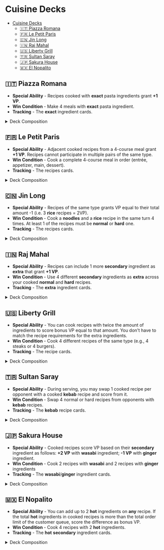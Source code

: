 # Cuisine Decks


<!-- TOC -->
* [Cuisine Decks](#cuisine-decks)
  * [🇮🇹 Piazza Romana](#-piazza-romana)
  * [🇫🇷 Le Petit Paris](#-le-petit-paris)
  * [🇨🇳 Jin Long](#-jin-long)
  * [🇮🇳 Raj Mahal](#-raj-mahal)
  * [🇺🇸 Liberty Grill](#-liberty-grill)
  * [🇹🇷 Sultan Saray](#-sultan-saray)
  * [🇯🇵 Sakura House](#-sakura-house)
  * [🇲🇽 El Nopalito](#-el-nopalito)
<!-- TOC -->

## 🇮🇹 Piazza Romana

- **Special Ability** - Recipes cooked with **exact** pasta ingredients grant **+1 VP**.
- **Win Condition** - Make 4 meals with **exact** pasta ingredient.
- **Tracking** - The **exact** ingredient cards.

<details>
  <summary>Deck Composition</summary>

- Ingredient Cards (26)
  - Primary (13):
    - Spaghetti (2)
    - Fettuccine (2)
    - Tagliatelle (2)
    - Lasagna Sheets (2)
    - Penne (2)
    - Campanelle (1)
    - Gnocchi (1)
    - Ravioli (1)
  - Secondary (10)
  - Optional (3):
    - Basil
    - Balsamic Vinegar
    - Parmigiano
- Recipe Cards (14):
  - Easy Recipes (4)
    - Farfalle al Salmone [kitchenware]
    - Fusilli Caprese [cookware]
    - Rigatoni alla Gricia [tableware]
    - Cannelloni Ricotta e Spinaci [kitchenware]
  - Normal Recipes (7)
    - Spaghetti Carbonara (Spaghetti) [cookware]
    - Fettuccine Alfredo (Fettuccine) [tableware]
    - Lasagna Verde (Lasagna Sheets) [kitchenware]
    - Tagliatelle alla Bolognese (Tagliatelle) [cookware]
    - Cacio e Pepe (Spaghetti) [tableware]
    - Penne all’Arrabbiata (Penne) [kitchenware]
    - Penne al Pesto (Penne) [cookware]
  - Hard Recipes (3)
    - Lasagna al Forno (Lasagna Sheets) [tableware]
    - Fettuccine ai Porcini e Tartufo (Fettuccine) [kitchenware]
    - Tagliatelle ai Funghi Porcini (Tagliatelle) [cookware]
- Drink Cards (3)
  - Espresso - Have 5 different prepared and unused pasta ingredients
  - Limoncello - Have 3 different pasta ingredients in your cooked recipes
  - Aperol Spritz - Have 2 recipes cooked with exact pasta ingredients
- Action Cards (6)
  - Complaint (1)
  - Discount (2) 
  - Promotion (3)
- Customer Cards (9)
  - Req [2/1] Ord [1] Gain 2 VP  
  - Req [-/3] Ord [1] Opponent Discards 1 Win Condition Card used for tracking
  - Req [3/-] Ord [2] Opponent Discards 1 Cooked Recipe along with its ingredients
  - Req [2/1] Ord [2] Have a hand limit increased by 1 each turn until discarded
  - Req [2/-] Ord [1] Kitchenware utensil
  - Req [-/2] Ord [2] Cookware utensil
  - Req [2/2] Ord [1] Gain +1VP for each customer not from your nationality
  - Req [1/1] Ord [2] Special: Put back in play up to 2 primary ingredients from the discard pile
  - Req [1/-] Ord [1] You can prepare 1 ingredient while cooking until discarded
- Ability Card (1)
</details>

## 🇫🇷 Le Petit Paris

- **Special Ability** - Adjacent cooked recipes from a 4-course meal grant **+1 VP**. Recipes cannot
participate in multiple pairs of the same type.
- **Win Condition** - Cook a complete 4-course meal in order (entrée, appetizer, main, dessert).
- **Tracking** - The recipes cards.

<details>
  <summary>Deck Composition</summary>

- Ingredient Cards (25)
  - Primary (12)
  - Secondary (10)
  - Optional (3):
    - Herbs de Provence
    - Butter
    - Cream
- Recipe Cards (15):
  - Easy Recipes (4)
    - Soupe à l’Oignon (entrée) [cookware]
    - Bouillabaisse (entrée) [tableware]
    - Garbure (entrée) [kitchenware]
    - Tourin (entrée) [cookware]
  - Normal Recipes (8):
    - Quiche Lorraine (Appetizer) [tableware]
    - Escargots de Bourguignon (Appetizer) [kitchenware]
    - Salade Niçoise (Appetizer) [cookware]
    - Soufflé au Fromage (Appetizer) [tableware]
    - Ratatouille (Main) [kitchenware]
    - Boeuf Bourguignon (Main) [cookware]
    - Châteaubriand (Main) [tableware]
    - Croque Monsieur (Main) [kitchenware]
  - Hard Recipes (3):	
    - Pain Perdu (Dessert) [cookware]
    - Crème Brûlée (Dessert) [tableware]
    - Tarte Tatin (Dessert) [kitchenware]
- Drink Cards (3)
  - Champagne - Have 4 prepared and unused secondary ingredients
  - Cognac - Have 3 different courses as cooked recipes
  - Pernod - Have 2 recipes with optional ingredients
- Action Cards (6)
  - Complaint (1) 
  - Discount (2)  
  - Promotion (3) 
- Customer Cards (8)
  - Req [2/1] Ord [1] Opponent Loses 2 VP
  - Req [-/3] Ord [1] Opponent Discards 1 Cooked Recipe along with its ingredients
  - Req [3/-] Ord [2] Opponent Discards up to 2 prepared and unused ingredients
  - Req [2/1] Ord [2] Have a hand limit increased by 1 each turn until discarded
  - Req [2/-] Ord [1] Cookware utensil
  - Req [-/2] Ord [2] Tableware utensil
  - Req [2/2] Ord [1] Gain +1VP for each customer from your nationality
  - Req [1/1] Ord [2] Special: Put in play 1 optional ingredient from the discard pile
  - Req [1/-] Ord [1] You can prepare 1 ingredient while cooking until discarded
- Ability Card (1)
</details>

## 🇨🇳 Jin Long

- **Special Ability** - Recipes of the same type grants VP equal to their total amount -1 (i.e. 
3 **rice** recipes = 2VP).
- **Win Condition** - Cook a **noodles** and a **rice** recipe in the same turn 4 times. At least
1 of the recipes must be **normal** or **hard** one.
- **Tracking** - The recipes cards.

<details>
  <summary>Deck Composition</summary>

- Ingredient Cards (24)  
  - Primary (12):
  - Secondary (9)
  - Optional (3):
    - Shiitake Mushrooms
    - Soy Sauce
    - Mung Bean Sprouts
- Recipe Cards (16):
  - Easy Recipes (7)
    - Egg Fried Rice (Rice) [tableware]
    - Coconut Rice (Rice) [kitchenware]
    - Congee (Rice) [cookware]
    - Sticky Rice with Mango (Rice) [tableware]
    - Cold Sesame Noodles (Noodles) [kitchenware]
    - Scallion Oil Noodles (Noodles) [cookware]
    - Zha Jiang Mian (Noodles) [tableware]
  - Normal Recipes (6):
    - Soup Noodles with Chicken (Noodles) [kitchenware]
    - Hainanese Chicken Rice (Rice) [cookware]
    - Claypot Rice (Rice) [tableware]
    - Yangzhou Fried Rice (Rice) [kitchenware]
    - Cantonese Beef Chow Fun (Noodles) [cookware]
    - Sichuan Dan Dan Noodles (Noodles) [tableware]
  - Hard Recipes (3)
    - Lo Mein (Noodles) [kitchenware]
    - Peking Duck Fried Rice (Rice) [cookware]
    - Dragon Beard Noodles (Noodles) [tableware]
- Drink Cards (3)
  - Baijiu - Have 3 primary & 3 secondary prepared unused ingredients
  - Huangjiu - Have 4 easy cooked recipes
  - Green Tea - Have an easy, normal & hard recipe of the same type
- Action Cards (6)
  - Complaint (1) 
  - Discount (2)  
  - Promotion (3) 
- Customer Cards (8)
  - Req [2/1] Ord [1] Gain 2 VP
  - Req [-/3] Ord [1] Opponent Discards up to 2 prepared and unused ingredients
  - Req [3/-] Ord [2] Opponent Discards 1 Win Condition Card used for tracking
  - Req [2/1] Ord [2] Have a hand limit increased by 1 each turn until discarded
  - Req [2/-] Ord [1] Tableware utensil
  - Req [-/2] Ord [2] Kitchenware utensil
  - Req [2/2] Ord [1] Gain +1VP for each customer not from your nationality
  - Req [1/1] Ord [2] Special: Put in play an easy recipe for free from the discard pile
  - Req [1/-] Ord [1] You can prepare 1 ingredient while cooking until discarded
- Ability Card (1)
</details>

## 🇮🇳 Raj Mahal

- **Special Ability** - Recipes can include 1 more **secondary** ingredient as **extra** that
grant **+1 VP**.
- **Win Condition** - Use 4 different **secondary** ingredients as **extra** across your cooked
**normal** and **hard** recipes.
- **Tracking** - The **extra** ingredient cards.

<details>
  <summary>Deck Composition</summary>

- Ingredient Cards (26):
  - Primary (11)
  - Secondary (12):
    - Cumin (2)
    - Saffron (2)
    - Tamarind (2)
    - Coriander (2)
    - Cinnamon (2)
    - Cardamom (2)
  - Optional (3):
    - Ghee
    - Coconut Milk
    - Cashew
- Recipe Cards (14):
  - Easy Recipes (4):
    - Jeera Rice [kitchenware]
    - Spiced Lentil Soup [cookware]
    - Tamarind Rice [tableware]
    - Lemon Rice [kitchenware]
  - Normal Recipes (7):
    - Biryani [cookware]
    - Dal Tadka [tableware]
    - Masoor Dal [kitchenware]
    - Chana Masala [cookware]
    - Aloo Gobi [tableware]
    - Paneer Butter Masala [kitchenware]
    - Vegetable Korma [cookware]
  - Hard Recipes (3):
    - Coconut Curry [tableware]
    - Rogan Josh [kitchenware]
    - Malai Kofta [cookware]
- Drink Cards (3)
  - Feni - Have 4 different prepared and unused secondary ingredients
  - Lassi - Have 3 recipes cooked with different secondary ingredients
  - Masala Chai - Have 2 recipes with extra secondary ingredients
- Action Cards (6)
  - Complaint (1) 
  - Discount (2)  
  - Promotion (3) 
- Customer Cards (8)
  - Req [2/1] Ord [1] Opponent Loses 2 VP
  - Req [-/3] Ord [1] Opponent Discards 1 Win Condition Card used for tracking
  - Req [3/-] Ord [2] Opponent Discards 1 Cooked Recipe along with its ingredients
  - Req [2/1] Ord [2] Have a hand limit increased by 1 each turn until discarded
  - Req [2/-] Ord [1] Kitchenware utensil
  - Req [-/2] Ord [2] Cookware utensil
  - Req [2/2] Ord [1] Gain +1VP for each customer from your nationality
  - Req [1/1] Ord [2] Special: Put back in play 2 secondary ingredients from the discard pile
  - Req [1/-] Ord [1] You can prepare 1 ingredient while cooking until discarded
- Ability Card (1)
</details>

## 🇺🇸 Liberty Grill

- **Special Ability** - You can cook recipes with twice the amount of ingredients to score bonus
VP equal to that amount. You don't have to match the recipe requirements for the extra ingredients.
- **Win Condition** - Cook 4 different recipes of the same type (e.g., 4 steaks or 4 burgers).
- **Tracking** - The recipe cards.

<details>
  <summary>Deck Composition</summary>

- Ingredient Cards (25)
  - Primary (12)
  - Secondary (10)
  - Optional (3):
    - Ketchup
    - Mustard
    - Mayo
- Recipe Cards (15):
  - Easy Recipes (4)
    - Lobster Roll [cookware]
    - Cornbread [tableware]
    - Clam Chowder [kitchenware]
    - Johnny Cakes [cookware]
  - Normal Recipes (8):
    - Juicy Lucy (Burger) [tableware]
    - Classic Cheeseburger (Burger) [kitchenware]
    - Bacon Cheeseburger (Burger) [cookware]
    - Green Chile Cheeseburger (Burger) [tableware]
    - Philly Cheesesteak (Steak) [kitchenware]
    - Tomahawk Steak (Steak) [cookware]
    - Porterhouse Steak (Steak) [tableware]
    - Ribeye Steak (Steak) [kitchenware]
  - Hard Recipes (3):
    - Deep-fried Burger (Burger) [cookware]
    - T-bone Steak (Steak) [tableware]
    - Apple Pie [kitchenware]
- Drink Cards (3)
  - Coke - Have 8 prepared and unused ingredients
  - Bourbon - Have 3 cooked recipes of the same type
  - Root Beer - Have 2 cooked recipes with doubled ingredients
- Action Cards (6)
  - Complaint (1) 
  - Discount (2)  
  - Promotion (3) 
- Customer Cards (8)
  - Req [2/1] Ord [1] Gain 2 VP
  - Req [-/3] Ord [1] Opponent Discards 1 Cooked Recipe along with its ingredients
  - Req [3/-] Ord [2] Opponent Discards up to 2 prepared and unused ingredients 
  - Req [2/1] Ord [2] Have a hand limit increased by 1 each turn until discarded
  - Req [2/-] Ord [1] Cookware utensil
  - Req [-/2] Ord [2] Tableware utensil
  - Req [2/2] Ord [1] Gain +1VP for each customer not from your nationality
  - Req [1/1] Ord [2] Special: Gain +1VP if you serve more than 2 recipes
  - Req [1/-] Ord [1] You can prepare 1 ingredient while cooking until discarded
- Ability Card (1)
</details>

## 🇹🇷 Sultan Saray

- **Special Ability** - During serving, you may swap 1 cooked recipe per opponent with a cooked 
**kebab** recipe and score from it.
- **Win Condition** - Swap 4 normal or hard recipes from opponents with **kebab** recipes.
- **Tracking** - The **kebab** recipe cards.

<details>
  <summary>Deck Composition</summary>

- Ingredient Cards (24):
  - Primary (12)
  - Secondary (9)
  - Optional (3):
    - Sumac
    - Paprika
    - Pomegranate Juice
- Recipe Cards (16):
  - Easy Recipes (7):
    - Shish Kebab [tableware]
    - Adana Kebab [kitchenware]
    - Iskender Kebab [cookware]
    - Ciğer Kebab [tableware]
    - Döner Kebab [kitchenware]
    - Beyti Kebab [cookware]
    - Tepsi Kebab [tableware]
  - Normal Recipes (6):
    - Patlican Dolmasi [kitchenware]
    - Lahmacun [cookware]
    - Pide [tableware]
    - Köftesi [kitchenware]
    - Muhammara [cookware]
    - Imam Bayildi [tableware]
  - Hard Recipes (3):
    - Baklava [kitchenware]
    - Turkish Delight [cookware]
    - Kadayif [tableware]
- Drink Cards (3)
  - Raki - Have 2 prepared & unused optional ingredients
  - Salep - Have 3 cooked kebab recipes only
  - Ayran - Have 3 cooked non-kebab recipes only
- Action Cards (6)
  - Complaint (1) 
  - Discount (2)  
  - Promotion (3) 
- Customer Cards (8)
  - Req [2/1] Ord [1] Opponent Loses 2 VP
  - Req [-/3] Ord [1] Opponent Discards up to 2 prepared and unused ingredients 
  - Req [3/-] Ord [2] Opponent Discards 1 Win Condition Card used for tracking
  - Req [2/1] Ord [2] Have a hand limit increased by 1 each turn until discarded
  - Req [2/-] Ord [1] Tableware utensil
  - Req [-/2] Ord [2] Kitchenware utensil
  - Req [2/2] Ord [1] Gain +1VP for each customer from your nationality
  - Req [1/1] Ord [2] Special: Gain +1VP from an opponent (the opponent loses 1VP)
  - Req [1/-] Ord [1] You can prepare 1 ingredient while cooking until discarded
- Ability Card (1)
</details>

## 🇯🇵 Sakura House

- **Special Ability** - Cooked recipes score VP based on their **secondary** ingredient as follows:
**+2 VP** with **wasabi** ingredient; **-1 VP** with **ginger** ingredient. 
- **Win Condition** - Cook 2 recipes with **wasabi** and 2 recipes with **ginger** ingredients
- **Tracking** - The **wasabi**/**ginger** ingredient cards.

<details>
  <summary>Deck Composition</summary>

- Ingredient Cards (26):  
  - Primary (11)
  - Secondary (12):
    - Umami (5)
    - Wasabi (3)
    - Ginger (4)
  - Optional (3):
    - Nori
    - Sesame Oil
    - Yuzu
- Recipe Cards (14): 
  - Easy Recipes (4)
    - Shoyu Ramen [kitchenware]
    - Onigiri [cookware]
    - Edamame Salad [tableware]
    - Tamago Sushi [kitchenware]
  - Normal Recipes (7):
    - Miso Ramen [cookware]
    - Tonkotsu Ramen [tableware]
    - California Roll [kitchenware]
    - Spicy Tuna Roll [cookware]
    - Udon Noodles with Tempura [tableware]
    - Okonomiyaki [kitchenware]
    - Takoyaki [cookware]
  - Hard Recipes (3):
    - Unagi Sushi Platter [tableware]
    - Omurice [kitchenware]
    - Gyoza [cookware]
- Drink Cards (3)
  - Sake - Have 3 prepared and unused secondary ingredients of the same type.
  - Matcha Tea - Have 1 recipe cooked with a Ginger secondary and an optional ingredient
  - Umeshu - Have 2 recipes cooked with Umami ingredients
- Action Cards (6)
  - Complaint (1) 
  - Discount (2)  
  - Promotion (3) 
- Customer Cards (8)
  - Req [2/1] Ord [1] Gain 2 VP
  - Req [-/3] Ord [1] Opponent Discards 1 Win Condition Card used for tracking
  - Req [3/-] Ord [2] Opponent Discards 1 Cooked Recipe along with its ingredients
  - Req [2/1] Ord [2] Have a hand limit increased by 1 each turn until discarded
  - Req [2/-] Ord [1] Kitchenware utensil
  - Req [-/2] Ord [2] Cookware utensil
  - Req [2/2] Ord [1] Gain +1VP for each customer from your nationality
  - Req [1/1] Ord [2] Special: Gain +1VP if you serve more than 1 easy recipe
  - Req [1/-] Ord [1] You can prepare 1 ingredient while cooking until discarded
- Ability Card (1)
</details>

## 🇲🇽 El Nopalito

- **Special Ability** - You can add up to 2 **hot** ingredients on **any** recipe. If the total 
**hot** ingredients in cooked recipes is more than the total order limit of the customer queue,
score the difference as bonus VP.
- **Win Condition** - Cook 4 recipes with 2 **hot** ingredients.
- **Tracking** - The **hot** **secondary** ingredient cards.

<details>
  <summary>Deck Composition</summary>

- Ingredient Cards (26):
  - Primary (11)
  - Secondary (12):
    - Cayenne Pepper (Hot) (4)
    - Jalapeño (Hot) (4)
    - Avocado (4)
  - Optional (3):
    - Lime
    - Cilantro
    - Sour Cream
- Recipe Cards (14):
  - Easy Recipes (5):
    - Quesadilla [cookware]
    - Taco de Frijoles [tableware]
    - Chilaquiles Verdes [kitchenware]
    - Carne Asada Tacos [cookware]
    - Enchiladas Rojas [tableware]
  - Normal Recipes (6):
    - Mole Poblano with Rice [kitchenware]
    - Burrito de Frijoles [cookware]
    - Chicken Fajitas [tableware]
    - Tostadas de Pollo [kitchenware]
    - Pico de Gallo Nachos [cookware]
    - Taco al Pastor [tableware]
  - Hard Recipes (3):
    - Pozole Rojo [kitchenware]
    - Chiles Rellenos [cookware]
    - Tamales [tableware]
- Drink Cards (3)
  - Mezcal - Have 4 prepared and unused hot secondary ingredients
  - Tequila - Have 4 recipes cooked with at least 1 hot secondary ingredient
  - Tepache - Have 1 easy recipe cooked with 2 hot ingredients
- Action Cards (6)
  - Complaint (1) 
  - Discount (2)  
  - Promotion (3) 
- Customer Cards (8)
  - Req [2/1] Ord [1] Opponent Loses 2 VP
  - Req [-/3] Ord [1] Opponent Discards 1 Cooked Recipe along with its ingredients
  - Req [3/-] Ord [2] Opponent Discards up to 2 prepared and unused ingredients 
  - Req [2/1] Ord [2] Have a hand limit increased by 1 each turn until discarded
  - Req [2/-] Ord [1] Cookware utensil
  - Req [-/2] Ord [2] Tableware utensil
  - Req [2/2] Ord [1] Gain +1VP for each customer not from your nationality
  - Req [1/1] Ord [2] Special: You may discard your hand to gain +2VP
  - Req [1/-] Ord [1] You can prepare 1 ingredient while cooking until discarded
- Ability Card (1)
</details>
